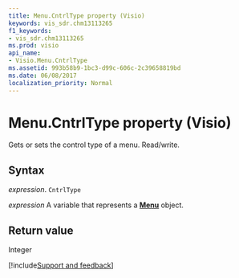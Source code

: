```yaml
---
title: Menu.CntrlType property (Visio)
keywords: vis_sdr.chm13113265
f1_keywords:
- vis_sdr.chm13113265
ms.prod: visio
api_name:
- Visio.Menu.CntrlType
ms.assetid: 993b58b9-1bc3-d99c-606c-2c39658819bd
ms.date: 06/08/2017
localization_priority: Normal
---
```



# Menu.CntrlType property (Visio)

Gets or sets the control type of a menu. Read/write.


## Syntax

_expression_. `CntrlType`

_expression_ A variable that represents a **[Menu](Visio.Menu.md)** object.


## Return value

Integer

[!include[Support and feedback](~/includes/feedback-boilerplate.md)]